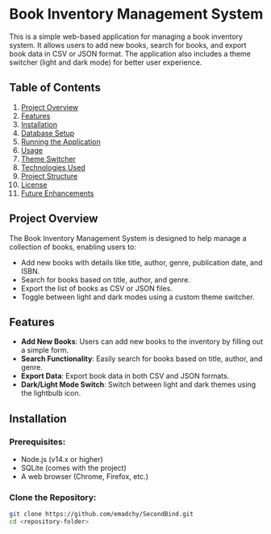 # Book Inventory Management System

This is a simple web-based application for managing a book inventory system. It allows users to add new books, search for books, and export book data in CSV or JSON format. The application also includes a theme switcher (light and dark mode) for better user experience.

## Table of Contents

1. [Project Overview](#project-overview)
2. [Features](#features)
3. [Installation](#installation)
4. [Database Setup](#database-setup)
5. [Running the Application](#running-the-application)
6. [Usage](#usage)
7. [Theme Switcher](#theme-switcher)
8. [Technologies Used](#technologies-used)
9. [Project Structure](#project-structure)
10. [License](#license)
11. [Future Enhancements](#future-enhancements)

## Project Overview

The Book Inventory Management System is designed to help manage a collection of books, enabling users to:
- Add new books with details like title, author, genre, publication date, and ISBN.
- Search for books based on title, author, and genre.
- Export the list of books as CSV or JSON files.
- Toggle between light and dark modes using a custom theme switcher.

## Features

- **Add New Books**: Users can add new books to the inventory by filling out a simple form.
- **Search Functionality**: Easily search for books based on title, author, and genre.
- **Export Data**: Export book data in both CSV and JSON formats.
- **Dark/Light Mode Switch**: Switch between light and dark themes using the lightbulb icon.

## Installation

### Prerequisites:

- Node.js (v14.x or higher)
- SQLite (comes with the project)
- A web browser (Chrome, Firefox, etc.)

### Clone the Repository:

```bash
git clone https://github.com/emadchy/SecondBind.git
cd <repository-folder>
